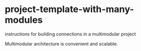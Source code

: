 # project-template-with-many-modules
instructions for building connections in a multimodular project

Multimodular architecture is convenient and scalable.